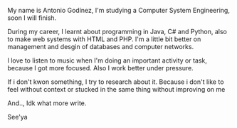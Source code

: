 My name is Antonio Godínez, I'm studying a Computer System Engineering, soon I will finish.

During my career, I learnt about programming in Java, C# and Python, also to make web systems with HTML and PHP. I'm a little bit better on management and desgin of databases and computer networks.

I love to listen to music when I'm doing an important activity or task, because I got more focused. Also I work better under pressure.

If i don't kwon something, I try to research about it. Because i don't like to feel without context or stucked in the same thing without improving on me

And.., Idk what more write.

See'ya
